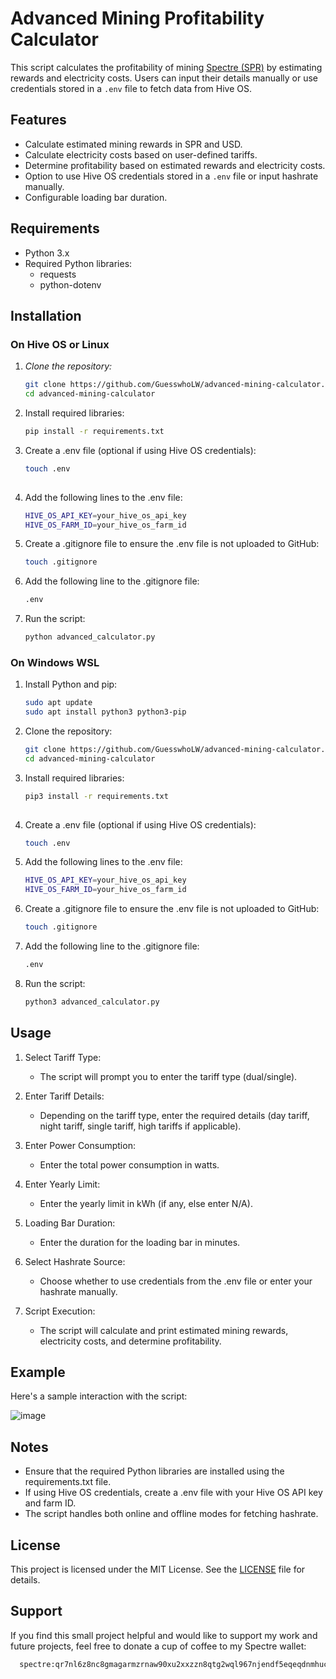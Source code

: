 # Advanced Mining Profitability Calculator

This script calculates the profitability of mining [Spectre (SPR)](https://spectre-network.org) by estimating rewards and electricity costs. Users can input their details manually or use credentials stored in a `.env` file to fetch data from Hive OS.

## Features

- Calculate estimated mining rewards in SPR and USD.
- Calculate electricity costs based on user-defined tariffs.
- Determine profitability based on estimated rewards and electricity costs.
- Option to use Hive OS credentials stored in a `.env` file or input hashrate manually.
- Configurable loading bar duration.

## Requirements

- Python 3.x
- Required Python libraries:
  - requests
  - python-dotenv

## Installation

### On Hive OS or Linux

1. *Clone the repository:*
   ```sh
   git clone https://github.com/GuesswhoLW/advanced-mining-calculator.git
   cd advanced-mining-calculator
   
2. Install required libraries:
   ```sh
   pip install -r requirements.txt

3. Create a .env file (optional if using Hive OS credentials):
   ```sh
   touch .env
  
4. Add the following lines to the .env file:
    ```sh
    HIVE_OS_API_KEY=your_hive_os_api_key
    HIVE_OS_FARM_ID=your_hive_os_farm_id    

5. Create a .gitignore file to ensure the .env file is not uploaded to GitHub:
   ```sh
   touch .gitignore

6. Add the following line to the .gitignore file:
    ```sh
    .env
    
7. Run the script:
   ```sh
   python advanced_calculator.py

### On Windows WSL

1. Install Python and pip:
   ```sh
   sudo apt update
   sudo apt install python3 python3-pip
   
2. Clone the repository:
   ```sh
   git clone https://github.com/GuesswhoLW/advanced-mining-calculator.git
   cd advanced-mining-calculator

3. Install required libraries:
   ```sh
   pip3 install -r requirements.txt
  
4. Create a .env file (optional if using Hive OS credentials):
    ```sh
    touch .env  

5. Add the following lines to the .env file:
   ```sh
   HIVE_OS_API_KEY=your_hive_os_api_key
   HIVE_OS_FARM_ID=your_hive_os_farm_id

6. Create a .gitignore file to ensure the .env file is not uploaded to GitHub:
   ```sh
   touch .gitignore

7. Add the following line to the .gitignore file:
    ```sh
    .env
    
8. Run the script:
   ```sh
   python3 advanced_calculator.py

## Usage

1. Select Tariff Type:

    - The script will prompt you to enter the tariff type (dual/single).
      
2. Enter Tariff Details:

    - Depending on the tariff type, enter the required details (day tariff, night tariff, single tariff, high tariffs if applicable).
      
3. Enter Power Consumption:

    - Enter the total power consumption in watts.
      
4. Enter Yearly Limit:
    - Enter the yearly limit in kWh (if any, else enter N/A).
      
5. Loading Bar Duration:

    - Enter the duration for the loading bar in minutes.
      
6. Select Hashrate Source:

    - Choose whether to use credentials from the .env file or enter your hashrate manually.
      
7. Script Execution:

    - The script will calculate and print estimated mining rewards, electricity costs, and determine profitability.

## Example

  Here's a sample interaction with the script:

  ![image](https://github.com/GuesswhoLW/advanced-mining-calculator/assets/174736759/8a385907-b75d-4bd8-9996-2a66b8523d4d)


## Notes

  - Ensure that the required Python libraries are installed using the requirements.txt file.
  - If using Hive OS credentials, create a .env file with your Hive OS API key and farm ID.
  - The script handles both online and offline modes for fetching hashrate.

## License

  This project is licensed under the MIT License. See the [LICENSE](LICENSE) file for details.

## Support
  If you find this small project helpful and would like to support my work and future projects, feel free to donate a cup of coffee to my Spectre wallet:
  ```sh
    spectre:qr7nl6z8nc8gmagarmzrnaw90xu2xxzzn8qtg2wql967njendf5eqeqdnmhuc
